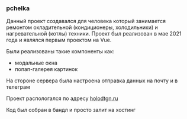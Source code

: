### pchelka

Данный проект создавался для человека который занимается ремонтом охладительной (кондиционеры, холодильники) и
нагревательной (котлы) техники. Проект был реализован в мае 2021 года и являлся первым проектом на Vue. 

Были реализованы такие компоненты как:

- модальные окна
- попап-галерея картинок

На стороне сервера была настроена отправка данных на почту и в телеграм

Проект распологался по адресу [holodtgn.ru](https://holodtgn.ru/)

Код был собран в бандл и просто залит на хостинг


